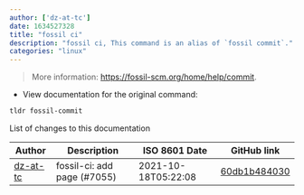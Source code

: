 ```yaml
---
author: ['dz-at-tc']
date: 1634527328
title: "fossil ci"
description: "fossil ci, This command is an alias of `fossil commit`."
categories: "linux"
---
```

> More information: <https://fossil-scm.org/home/help/commit>.

- View documentation for the original command:

```bash
tldr fossil-commit
```
List of changes to this documentation


Author | Description | ISO 8601 Date | GitHub link
------|-----|-----|-----
[dz-at-tc](mailto:49352191+dz-at-tc@users.noreply.github.com) | fossil-ci: add page (#7055) | 2021-10-18T05:22:08 | [60db1b484030](https://github.com/tldr-pages/tldr/commit/60db1b4840303a4e981d60ecd6fecb19fd0d0ca8)

